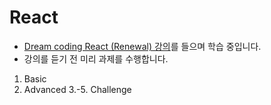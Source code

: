 # React
- [Dream coding React (Renewal) 강의](https://academy.dream-coding.com/courses/react)를 들으며 학습 중입니다. 
- 강의를 듣기 전 미리 과제를 수행합니다.

1. Basic
2. Advanced
3.-5. Challenge